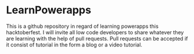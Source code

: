 # LearnPowerapps
This is a github repository in regard of learning powerapps this hacktoberfest. I will invite all low code developers to share whatever they are learning with the help of pull requests. Pull requests can be accepted if it consist of tutorial in the form a blog or a video tutorial. 
